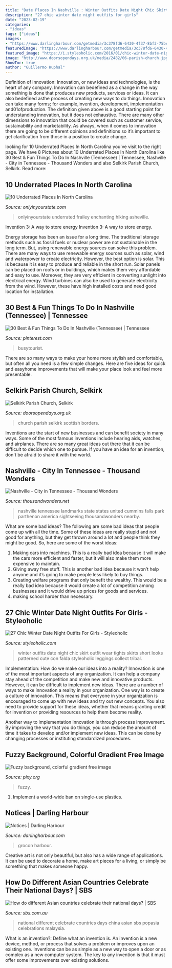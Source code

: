 ```yaml
---
title: "Date Places In Nashville : Winter Outfits Date Night Chic Skirt Outfit Wear Tights Skirts Short Looks Patterned Cute Con Falda Styleoholic Leggings Collect Tribal"
description: "27 chic winter date night outfits for girls"
date: "2023-02-19"
categories:
- "ideas"
tags: ["ideas"]
images:
- "https://www.darlingharbour.com/getmedia/3c378fd6-6430-4f37-8bf3-75bc9331eb37/108281l6.jpg"
featuredImage: "https://www.darlingharbour.com/getmedia/3c378fd6-6430-4f37-8bf3-75bc9331eb37/108281l6.jpg"
featured_image: "https://i.styleoholic.com/2016/01/chic-winter-date-night-outfits-for-girls-10.jpg"
image: "http://www.doorsopendays.org.uk/media/2482/06-parish-church.jpg"
ShowToc: true
author: "Guillermo Kuphal"
---
```



Definition of innovation:
Innovation, or new ideas and technologies, is the heart of any company. Innovation can bedefined as a change in the way something is done that produces new products, services or ideas. It can also bedefined asthe process of creating new ways to do things. Innovation can take many forms; for example,invention, development, implementation and01ofproduction.
The definition given above is a good starting point for understanding innovation, but it does not exhaustive. There are many other dimensions to innovation that could be covered such as customer service, sustainability and marketability. As always, when it comes to innovation there are going to be different opinions and definitions so it’s important to get clarification from those in a position to create change.

	

		
looking for 10 Underrated Places In North Carolina you've visit to the right page. We have 8 Pictures about 10 Underrated Places In North Carolina like 30 Best &amp; Fun Things To Do In Nashville (Tennessee) | Tennessee, Nashville - City in Tennessee - Thousand Wonders and also Selkirk Parish Church, Selkirk. Read more:
		
    
## 10 Underrated Places In North Carolina

<img loading=lazy src="https://cdn.onlyinyourstate.com/wp-content/uploads/2016/02/22687093677_e33f87a65b_h.jpg" onerror="this.onerror=null;this.src='https://tse4.mm.bing.net/th?id=OIP.5jNtnmLZqWQcf1Kt3QMdQwHaE8&amp;pid=15.1';" alt="10 Underrated Places In North Carolina">

_Source: onlyinyourstate.com_

>onlyinyourstate underrated frailey enchanting hiking asheville. 

	

Invention 3: A way to store energy
Invention 3: A way to store energy. 

Energy storage has been an issue for a long time. The traditional storage methods such as fossil fuels or nuclear power are not sustainable in the long term. 
But, using renewable energy sources can solve this problem. 
There are many ways to use renewable energy sources such as solar, wind and waterpower to create electricity. However, the best option is solar. This is because it is easy to produce and reliable in the short run. 
Solar panels can be placed on roofs or in buildings, which makes them very affordable and easy to use. Moreover, they are very efficient in converting sunlight into electrical energy. 
 Wind turbines can also be used to generate electricity from the wind. However, these have high installed costs and need good location for installation.

    
## 30 Best &amp; Fun Things To Do In Nashville (Tennessee) | Tennessee

<img loading=lazy src="https://i.pinimg.com/736x/a4/04/ec/a404ec74736b9704ffcabbc25d1f560e.jpg" onerror="this.onerror=null;this.src='https://tse4.mm.bing.net/th?id=OIP.-L1nlwdntxhS-PZ1HX2zMwHaLH&amp;pid=15.1';" alt="30 Best &amp; Fun Things To Do In Nashville (Tennessee) | Tennessee">

_Source: pinterest.com_

>busytourist. 

	

There are so many ways to make your home more stylish and comfortable, but often all you need is a few simple changes. Here are five ideas for quick and easyhome improvements that will make your place look and feel more presentable.

    
## Selkirk Parish Church, Selkirk

<img loading=lazy src="http://www.doorsopendays.org.uk/media/2482/06-parish-church.jpg" onerror="this.onerror=null;this.src='https://tse3.mm.bing.net/th?id=OIP.n8QnJmY_AIwE2jEpz5Hh2gHaLH&amp;pid=15.1';" alt="Selkirk Parish Church, Selkirk">

_Source: doorsopendays.org.uk_

>church parish selkirk scottish borders. 

	

Inventions are the start of new businesses and can benefit society in many ways. Some of the most famous inventions include hearing aids, watches, and airplanes. There are so many great ideas out there that it can be difficult to decide which one to pursue. If you have an idea for an invention, don't be afraid to share it with the world.

    
## Nashville - City In Tennessee - Thousand Wonders

<img loading=lazy src="https://static.thousandwonders.net/Nashville.original.12955.jpg" onerror="this.onerror=null;this.src='https://tse1.mm.bing.net/th?id=OIP.pU9ONXlRDbNWUD_MldfhcwHaFT&amp;pid=15.1';" alt="Nashville - City in Tennessee - Thousand Wonders">

_Source: thousandwonders.net_

>nashville tennessee landmarks state states united cummins falls park parthenon america sightseeing thousandwonders nearby. 

	

What are some bad ideas?
The following are some bad ideas that people come up with all the time. Some of these ideas are really stupid and not good for anything, but they get thrown around a lot and people think they might be good. So, here are some of the worst ideas:
1) Making cars into machines. This is a really bad idea because it will make the cars more efficient and faster, but it will also make them more expensive to maintain.
2) Giving away free stuff. This is another bad idea because it won’t help anyone and it’s going to make people less likely to buy things.
3) Creating welfare programs that only benefit the wealthy. This would be a really bad idea because it would create a lot of competition among businesses and it would drive up prices for goods and services.
4) making school harder than necessary.

    
## 27 Chic Winter Date Night Outfits For Girls - Styleoholic

<img loading=lazy src="https://i.styleoholic.com/2016/01/chic-winter-date-night-outfits-for-girls-10.jpg" onerror="this.onerror=null;this.src='https://tse1.mm.bing.net/th?id=OIP.KFf60Y4TrfwI-Wb7uQ9yFgAAAA&amp;pid=15.1';" alt="27 Chic Winter Date Night Outfits For Girls - Styleoholic">

_Source: styleoholic.com_

>winter outfits date night chic skirt outfit wear tights skirts short looks patterned cute con falda styleoholic leggings collect tribal. 

	

Implementation: How do we make our ideas into a reality?
Innovation is one of the most important aspects of any organization. It can help a company stay ahead of the competition and make new and innovative products. However, it can be difficult to implement new ideas. There are a number of ways to make innovation a reality in your organization. 
One way is to create a culture of innovation. This means that everyone in your organization is encouraged to come up with new ideas and try out new concepts. You also need to provide support for these ideas, whether that means granting credit for invention or providing resources to help them become reality. 

Another way to implementation innovation is through process improvement. By improving the way that you do things, you can reduce the amount of time it takes to develop and/or implement new ideas. This can be done by changing processes or instituting standardized procedures.

    
## Fuzzy Background, Colorful Gradient Free Image

<img loading=lazy src="https://pixy.org/src2/631/6317251.jpg" onerror="this.onerror=null;this.src='https://tse1.mm.bing.net/th?id=OIP.2JGrs_JaHTeG28BK8LFA_QHaFj&amp;pid=15.1';" alt="Fuzzy background, colorful gradient free image">

_Source: pixy.org_

>fuzzy. 

	

1. Implement a world-wide ban on single-use plastics.

    
## Notices | Darling Harbour

<img loading=lazy src="https://www.darlingharbour.com/getmedia/3c378fd6-6430-4f37-8bf3-75bc9331eb37/108281l6.jpg" onerror="this.onerror=null;this.src='https://tse4.mm.bing.net/th?id=OIP.m6UvT2W3horxERH9Z3GAYAHaE8&amp;pid=15.1';" alt="Notices | Darling Harbour">

_Source: darlingharbour.com_

>grocon harbour. 

	

Creative art is not only beautiful, but also has a wide range of applications. It can be used to decorate a home, make art pieces for a living, or simply be something that makes someone happy.

    
## How Do Different Asian Countries Celebrate Their National Days? | SBS

<img loading=lazy src="https://www.sbs.com.au/popasia/sites/sbs.com.au.popasia/files/styles/full/public/china-national-day.jpg?itok=VHMgI38n&amp;mtime=1422147344" onerror="this.onerror=null;this.src='https://tse4.mm.bing.net/th?id=OIP.rOj3m2xnQZ4Hj7GuWNMdmwHaEK&amp;pid=15.1';" alt="How do different Asian countries celebrate their national days? | SBS">

_Source: sbs.com.au_

>national different celebrate countries days china asian sbs popasia celebrations malaysia. 

	

What is an invention?: Define what an invention is.
An invention is a new device, method, or process that solves a problem or improves upon an existing one. Inventions can be as simple as a new way to open a door or as complex as a new computer system. The key to any invention is that it must offer some improvements over existing solutions.

